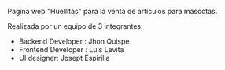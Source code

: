 Pagina web "Huellitas" para la venta de articulos para mascotas.

Realizada por un equipo de 3 integrantes:
- Backend Developer : Jhon Quispe
- Frontend Developer : Luis Levita
- UI designer: Josept Espirilla
